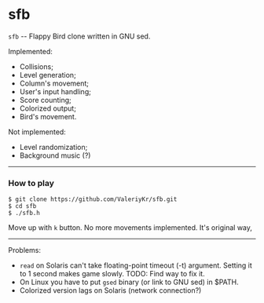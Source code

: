 # sfb
`sfb` -- Flappy Bird clone written in GNU sed.

Implemented:
 * Collisions;
 * Level generation;
 * Column's movement;
 * User's input handling;
 * Score counting;
 * Colorized output;
 * Bird's movement.

Not implemented:
 * Level randomization;
 * Background music (?)

---
### How to play
```
$ git clone https://github.com/ValeriyKr/sfb.git
$ cd sfb
$ ./sfb.h
```
Move up with `k` button. No more movements implemented. It's original way,

---
Problems:
 * `read` on Solaris can't take floating-point timeout (-t) argument.
   Setting it to 1 second makes game slowly. TODO: Find way to fix it.
 * On Linux you have to put `gsed` binary (or link to GNU sed) in $PATH.
 * Colorized version lags on Solaris (network connection?)
